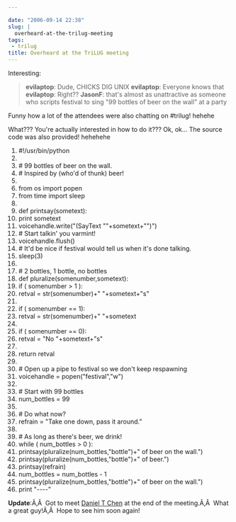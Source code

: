 ```yaml
---

date: "2006-09-14 22:38"
slug: |
  overheard-at-the-trilug-meeting
tags:
 - trilug
title: Overheard at the TriLUG meeting
---
```


Interesting:

> **evilaptop**: Dude, CHICKS DIG UNIX **evilaptop**: Everyone knows
> that **evilaptop**: Right?? **JasonF**: that's almost as unattractive
> as someone who scripts festival to sing "99 bottles of beer on the
> wall" at a party

Funny how a lot of the attendees were also chatting on \#trilug! hehehe

What??? You're actually interested in how to do it??? Ok, ok... The
source code was also provided! hehehehe

1.  \#!/usr/bin/python
2.  
3.  \# 99 bottles of beer on the wall.
4.  \# Inspired by (who'd of thunk) beer!
5.  
6.  from os import popen
7.  from time import sleep
8.  
9.  def printsay(sometext):
10. print sometext
11. voicehandle.write(\"(SayText \"\"+sometext+\"")")
12. \# Start talkin' you varmint!
13. voicehandle.flush()
14. \# It'd be nice if festival would tell us when it's done talking.
15. sleep(3)
16. 
17. \# 2 bottles, 1 bottle, no bottles
18. def pluralize(somenumber,sometext):
19. if ( somenumber \> 1 ):
20. retval = str(somenumber)+\" \"+sometext+\"s\"
21. 
22. if ( somenumber == 1):
23. retval = str(somenumber)+\" \"+sometext
24. 
25. if ( somenumber == 0):
26. retval = \"No \"+sometext+\"s\"
27. 
28. return retval
29. 
30. \# Open up a pipe to festival so we don't keep respawning
31. voicehandle = popen(\"festival\",\"w\")
32. 
33. \# Start with 99 bottles
34. num_bottles = 99
35. 
36. \# Do what now?
37. refrain = \"Take one down, pass it around.\"
38. 
39. \# As long as there's beer, we drink!
40. while ( num_bottles \> 0 ):
41. printsay(pluralize(num_bottles,\"bottle\")+\" of beer on the
    wall.\")
42. printsay(pluralize(num_bottles,\"bottle\")+\" of beer.\")
43. printsay(refrain)
44. num_bottles = num_bottles - 1
45. printsay(pluralize(num_bottles,\"bottle\")+\" of beer on the
    wall.\")
46. print \"----\"

**Update**:Ã‚Â  Got to meet [Daniel T
Chen](https://launchpad.net/people/crimsun) at the end of the
meeting.Ã‚Â  What a great guy!Ã‚Â  Hope to see him soon again!
